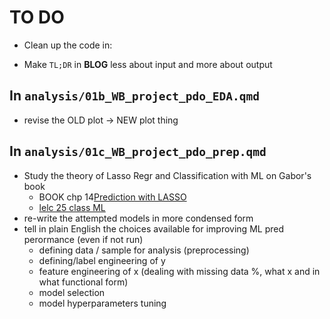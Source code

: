# TO DO

+ Clean up the code in: 

+ Make `TL;DR` in **BLOG** less about input and more about output   

## In `analysis/01b_WB_project_pdo_EDA.qmd`
   - revise the OLD plot -> NEW plot thing

## In `analysis/01c_WB_project_pdo_prep.qmd`

+  Study the theory of Lasso Regr and Classification with ML on Gabor's book
   + BOOK chp 14[Prediction with LASSO](https://github.com/gabors-data-analysis/da-coding-rstats/tree/main/lecture22-lasso)
   + [lelc 25 class ML](https://github.com/gabors-data-analysis/da-coding-rstats/tree/main/lecture25-classification-wML)
+ re-write the attempted models in more condensed form
+ tell in plain English the choices available for improving ML pred perormance (even if not run)
   + defining data / sample for analysis (preprocessing)
   + defining/label engineering of  y
   + feature engineering of x (dealing with missing data %, what x and in what functional form)
   + model selection
   + model hyperparameters tuning 


<!-- 
# + mandare a 
#    + tipo di Data ninja
#    + tipo Vincenzo
#    + gianni  
#    + michele MD a DC 
-->
   
